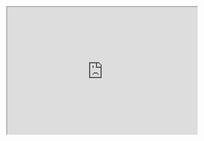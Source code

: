 

<div style=" width: 100%; height:340;overflow: hidden; "><iframe src="https://widget.pkmer.cn/free/QuoteDay?user=a2e5899e-975e-4457-afd4-ec3ff7dcbc90&select-background=Color&theme-color=%23fbeea5&input-url=&theme=%E7%AB%96%E7%89%88&select-theme=Default" allow="fullscreen" style=" height: 100%; width: 100%;"></iframe></div>

